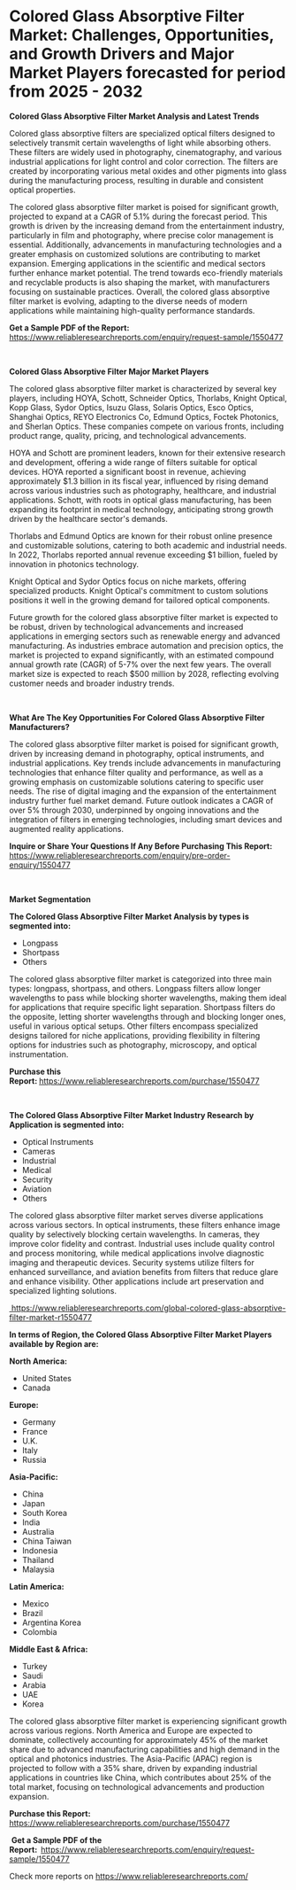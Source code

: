 <p><h1>Colored Glass Absorptive Filter Market: Challenges, Opportunities, and Growth Drivers and Major Market Players forecasted for period from 2025 - 2032</h1></p><p><strong>Colored Glass Absorptive Filter Market Analysis and Latest Trends</strong></p>
<p><p>Colored glass absorptive filters are specialized optical filters designed to selectively transmit certain wavelengths of light while absorbing others. These filters are widely used in photography, cinematography, and various industrial applications for light control and color correction. The filters are created by incorporating various metal oxides and other pigments into glass during the manufacturing process, resulting in durable and consistent optical properties.</p><p>The colored glass absorptive filter market is poised for significant growth, projected to expand at a CAGR of 5.1% during the forecast period. This growth is driven by the increasing demand from the entertainment industry, particularly in film and photography, where precise color management is essential. Additionally, advancements in manufacturing technologies and a greater emphasis on customized solutions are contributing to market expansion. Emerging applications in the scientific and medical sectors further enhance market potential. The trend towards eco-friendly materials and recyclable products is also shaping the market, with manufacturers focusing on sustainable practices. Overall, the colored glass absorptive filter market is evolving, adapting to the diverse needs of modern applications while maintaining high-quality performance standards.</p></p>
<p><strong>Get a Sample PDF of the Report:&nbsp;</strong> <a href="https://www.reliableresearchreports.com/enquiry/request-sample/1550477?utm_campaign=2338&utm_medium=2&utm_source=Github&utm_content=ia&utm_term=12022025&utm_id=colored-glass-absorptive-filter">https://www.reliableresearchreports.com/enquiry/request-sample/1550477</a></p>
<p>&nbsp;</p>
<p><strong>Colored Glass Absorptive Filter Major Market Players</strong></p>
<p><p>The colored glass absorptive filter market is characterized by several key players, including HOYA, Schott, Schneider Optics, Thorlabs, Knight Optical, Kopp Glass, Sydor Optics, Isuzu Glass, Solaris Optics, Esco Optics, Shanghai Optics, REYO Electronics Co, Edmund Optics, Foctek Photonics, and Sherlan Optics. These companies compete on various fronts, including product range, quality, pricing, and technological advancements.</p><p>HOYA and Schott are prominent leaders, known for their extensive research and development, offering a wide range of filters suitable for optical devices. HOYA reported a significant boost in revenue, achieving approximately $1.3 billion in its fiscal year, influenced by rising demand across various industries such as photography, healthcare, and industrial applications. Schott, with roots in optical glass manufacturing, has been expanding its footprint in medical technology, anticipating strong growth driven by the healthcare sector's demands.</p><p>Thorlabs and Edmund Optics are known for their robust online presence and customizable solutions, catering to both academic and industrial needs. In 2022, Thorlabs reported annual revenue exceeding $1 billion, fueled by innovation in photonics technology.</p><p>Knight Optical and Sydor Optics focus on niche markets, offering specialized products. Knight Optical's commitment to custom solutions positions it well in the growing demand for tailored optical components.</p><p>Future growth for the colored glass absorptive filter market is expected to be robust, driven by technological advancements and increased applications in emerging sectors such as renewable energy and advanced manufacturing. As industries embrace automation and precision optics, the market is projected to expand significantly, with an estimated compound annual growth rate (CAGR) of 5-7% over the next few years. The overall market size is expected to reach $500 million by 2028, reflecting evolving customer needs and broader industry trends.</p></p>
<p>&nbsp;</p>
<p><strong>What Are The Key Opportunities For Colored Glass Absorptive Filter Manufacturers?</strong></p>
<p><p>The colored glass absorptive filter market is poised for significant growth, driven by increasing demand in photography, optical instruments, and industrial applications. Key trends include advancements in manufacturing technologies that enhance filter quality and performance, as well as a growing emphasis on customizable solutions catering to specific user needs. The rise of digital imaging and the expansion of the entertainment industry further fuel market demand. Future outlook indicates a CAGR of over 5% through 2030, underpinned by ongoing innovations and the integration of filters in emerging technologies, including smart devices and augmented reality applications.</p></p>
<p><strong>Inquire or Share Your Questions If Any Before Purchasing This Report:</strong> <a href="https://www.reliableresearchreports.com/enquiry/pre-order-enquiry/1550477?utm_campaign=2338&utm_medium=2&utm_source=Github&utm_content=ia&utm_term=12022025&utm_id=colored-glass-absorptive-filter">https://www.reliableresearchreports.com/enquiry/pre-order-enquiry/1550477</a></p>
<p>&nbsp;</p>
<p><strong>Market Segmentation</strong></p>
<p><strong>The Colored Glass Absorptive Filter Market Analysis by types is segmented into:</strong></p>
<p><ul><li>Longpass</li><li>Shortpass</li><li>Others</li></ul></p>
<p><p>The colored glass absorptive filter market is categorized into three main types: longpass, shortpass, and others. Longpass filters allow longer wavelengths to pass while blocking shorter wavelengths, making them ideal for applications that require specific light separation. Shortpass filters do the opposite, letting shorter wavelengths through and blocking longer ones, useful in various optical setups. Other filters encompass specialized designs tailored for niche applications, providing flexibility in filtering options for industries such as photography, microscopy, and optical instrumentation.</p></p>
<p><strong>Purchase this Report:&nbsp;</strong><a href="https://www.reliableresearchreports.com/purchase/1550477?utm_campaign=2338&utm_medium=2&utm_source=Github&utm_content=ia&utm_term=12022025&utm_id=colored-glass-absorptive-filter">https://www.reliableresearchreports.com/purchase/1550477</a></p>
<p>&nbsp;</p>
<p><strong>The Colored Glass Absorptive Filter Market Industry Research by Application is segmented into:</strong></p>
<p><ul><li>Optical Instruments</li><li>Cameras</li><li>Industrial</li><li>Medical</li><li>Security</li><li>Aviation</li><li>Others</li></ul></p>
<p><p>The colored glass absorptive filter market serves diverse applications across various sectors. In optical instruments, these filters enhance image quality by selectively blocking certain wavelengths. In cameras, they improve color fidelity and contrast. Industrial uses include quality control and process monitoring, while medical applications involve diagnostic imaging and therapeutic devices. Security systems utilize filters for enhanced surveillance, and aviation benefits from filters that reduce glare and enhance visibility. Other applications include art preservation and specialized lighting solutions.</p></p>
<p><a href="https://www.reliableresearchreports.com/global-colored-glass-absorptive-filter-market-r1550477?utm_campaign=2338&utm_medium=2&utm_source=Github&utm_content=ia&utm_term=12022025&utm_id=colored-glass-absorptive-filter">&nbsp;https://www.reliableresearchreports.com/global-colored-glass-absorptive-filter-market-r1550477</a></p>
<p><strong>In terms of Region, the Colored Glass Absorptive Filter Market Players available by Region are:</strong></p>
<p>
    <p> <strong> North America: </strong>
        <ul>
            <li>United States</li>
            <li>Canada</li>
        </ul>
        </p> 
    <p> <strong> Europe: </strong>
        <ul>
            <li>Germany</li>
            <li>France</li>
            <li>U.K.</li>
            <li>Italy</li>
            <li>Russia</li>
        </ul>
        </p> 
    <p> <strong> Asia-Pacific: </strong>
        <ul>
            <li>China</li>
            <li>Japan</li>
            <li>South Korea</li>
            <li>India</li>
            <li>Australia</li>
            <li>China Taiwan</li>
            <li>Indonesia</li>
            <li>Thailand</li>
            <li>Malaysia</li>
        </ul>
        </p> 
    <p> <strong> Latin America: </strong>
        <ul>
            <li>Mexico</li>
            <li>Brazil</li>
            <li>Argentina Korea</li>
            <li>Colombia</li>
        </ul>
        </p> 
    <p> <strong> Middle East & Africa: </strong>
        <ul>
            <li>Turkey</li>
            <li>Saudi</li>
            <li>Arabia</li>
            <li>UAE</li>
            <li>Korea</li>
        </ul>
    </p>
    </p>
<p><p>The colored glass absorptive filter market is experiencing significant growth across various regions. North America and Europe are expected to dominate, collectively accounting for approximately 45% of the market share due to advanced manufacturing capabilities and high demand in the optical and photonics industries. The Asia-Pacific (APAC) region is projected to follow with a 35% share, driven by expanding industrial applications in countries like China, which contributes about 25% of the total market, focusing on technological advancements and production expansion.</p></p>
<p><strong>Purchase this Report: </strong><a href="https://www.reliableresearchreports.com/purchase/1550477?utm_campaign=2338&utm_medium=2&utm_source=Github&utm_content=ia&utm_term=12022025&utm_id=colored-glass-absorptive-filter">https://www.reliableresearchreports.com/purchase/1550477</a></p>
<p>&nbsp;<strong>Get a Sample PDF of the Report:&nbsp;&nbsp;</strong><a href="https://www.reliableresearchreports.com/enquiry/request-sample/1550477?utm_campaign=2338&utm_medium=2&utm_source=Github&utm_content=ia&utm_term=12022025&utm_id=colored-glass-absorptive-filter">https://www.reliableresearchreports.com/enquiry/request-sample/1550477</a></p>
<p><strong></strong></p>
<p>Check more reports on <a href="https://www.reliableresearchreports.com/?utm_campaign=2338&utm_medium=2&utm_source=Github&utm_content=ia&utm_term=12022025&utm_id=colored-glass-absorptive-filter">https://www.reliableresearchreports.com/</a></p>
